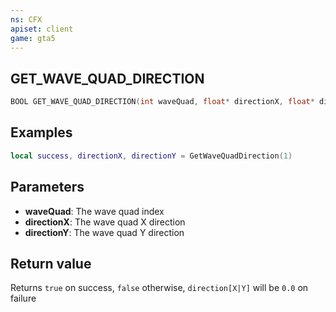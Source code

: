 ```yaml
---
ns: CFX
apiset: client
game: gta5
---
```

## GET_WAVE_QUAD_DIRECTION

```c
BOOL GET_WAVE_QUAD_DIRECTION(int waveQuad, float* directionX, float* directionY);
```

## Examples

```lua
local success, directionX, directionY = GetWaveQuadDirection(1)
```

## Parameters
* **waveQuad**: The wave quad index
* **directionX**: The wave quad X direction
* **directionY**: The wave quad Y direction

## Return value
Returns `true` on success, `false` otherwise, `direction[X|Y]` will be `0.0` on failure
